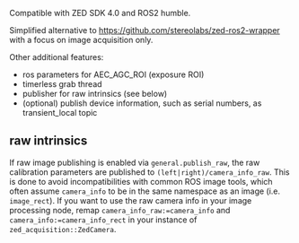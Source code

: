 Compatible with ZED SDK 4.0 and ROS2 humble.

Simplified alternative to https://github.com/stereolabs/zed-ros2-wrapper with a focus on image acquisition only.

Other additional features:

* ros parameters for AEC_AGC_ROI (exposure ROI)
* timerless grab thread
* publisher for raw intrinsics (see below)
* (optional) publish device information, such as serial numbers, as transient_local topic

## raw intrinsics

If raw image publishing is enabled via `general.publish_raw`, the raw calibration parameters are published to `(left|right)/camera_info_raw`.
This is done to avoid incompatibilities with common ROS image tools, which often assume `camera_info` to be in the same namespace as an image (i.e. `image_rect`).
If you want to use the raw camera info in your image processing node, remap `camera_info_raw:=camera_info` and `camera_info:=camera_info_rect` in your instance of `zed_acquisition::ZedCamera`.